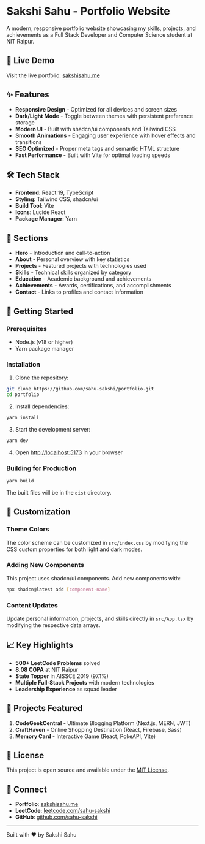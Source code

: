 # Sakshi Sahu - Portfolio Website

A modern, responsive portfolio website showcasing my skills, projects, and achievements as a Full Stack Developer and Computer Science student at NIT Raipur.

## 🚀 Live Demo

Visit the live portfolio: [sakshisahu.me](https://sakshisahu.me)

## ✨ Features

- **Responsive Design** - Optimized for all devices and screen sizes
- **Dark/Light Mode** - Toggle between themes with persistent preference storage
- **Modern UI** - Built with shadcn/ui components and Tailwind CSS
- **Smooth Animations** - Engaging user experience with hover effects and transitions
- **SEO Optimized** - Proper meta tags and semantic HTML structure
- **Fast Performance** - Built with Vite for optimal loading speeds

## 🛠️ Tech Stack

- **Frontend**: React 19, TypeScript
- **Styling**: Tailwind CSS, shadcn/ui
- **Build Tool**: Vite
- **Icons**: Lucide React
- **Package Manager**: Yarn

## 📱 Sections

- **Hero** - Introduction and call-to-action
- **About** - Personal overview with key statistics
- **Projects** - Featured projects with technologies used
- **Skills** - Technical skills organized by category
- **Education** - Academic background and achievements
- **Achievements** - Awards, certifications, and accomplishments
- **Contact** - Links to profiles and contact information

## 🚀 Getting Started

### Prerequisites

- Node.js (v18 or higher)
- Yarn package manager

### Installation

1. Clone the repository:

```bash
git clone https://github.com/sahu-sakshi/portfolio.git
cd portfolio
```

2. Install dependencies:

```bash
yarn install
```

3. Start the development server:

```bash
yarn dev
```

4. Open [http://localhost:5173](http://localhost:5173) in your browser

### Building for Production

```bash
yarn build
```

The built files will be in the `dist` directory.

## 🎨 Customization

### Theme Colors

The color scheme can be customized in `src/index.css` by modifying the CSS custom properties for both light and dark modes.

### Adding New Components

This project uses shadcn/ui components. Add new components with:

```bash
npx shadcn@latest add [component-name]
```

### Content Updates

Update personal information, projects, and skills directly in `src/App.tsx` by modifying the respective data arrays.

## 📈 Key Highlights

- **500+ LeetCode Problems** solved
- **8.08 CGPA** at NIT Raipur
- **State Topper** in AISSCE 2019 (97.1%)
- **Multiple Full-Stack Projects** with modern technologies
- **Leadership Experience** as squad leader

## 🌟 Projects Featured

1. **CodeGeekCentral** - Ultimate Blogging Platform (Next.js, MERN, JWT)
2. **CraftHaven** - Online Shopping Destination (React, Firebase, Sass)
3. **Memory Card** - Interactive Game (React, PokeAPI, Vite)

## 📄 License

This project is open source and available under the [MIT License](LICENSE).

## 🤝 Connect

- **Portfolio**: [sakshisahu.me](https://sakshisahu.me)
- **LeetCode**: [leetcode.com/sahu-sakshi](https://leetcode.com/sahu-sakshi)
- **GitHub**: [github.com/sahu-sakshi](https://github.com/sahu-sakshi)

---

Built with ❤️ by Sakshi Sahu
